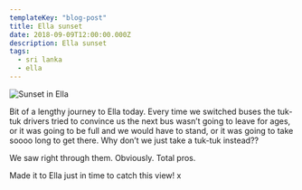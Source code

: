 ```yaml
---
templateKey: "blog-post"
title: Ella sunset
date: 2018-09-09T12:00:00.000Z
description: Ella sunset
tags:
  - sri lanka
  - ella
---
```


![Sunset in Ella](/img/20180905_01.jpg)

Bit of a lengthy journey to Ella today. Every time we switched buses the tuk-tuk drivers tried to convince us the next bus wasn’t going to leave for ages, or it was going to be full and we would have to stand, or it was going to take soooo long to get there. Why don’t we just take a tuk-tuk instead??

We saw right through them. Obviously. Total pros.

Made it to Ella just in time to catch this view! x
